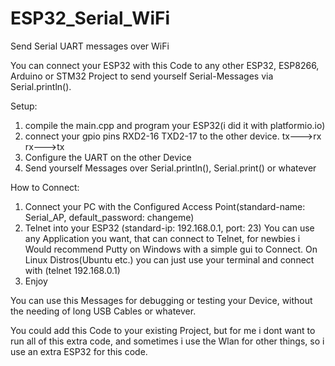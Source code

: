 # ESP32_Serial_WiFi
Send Serial UART messages over WiFi

You can connect your ESP32 with this Code to any other ESP32, ESP8266, Arduino or STM32 Project to send yourself Serial-Messages via Serial.println().

Setup:
  1. compile the main.cpp and program your ESP32(i did it with platformio.io)
  2. connect your gpio pins  RXD2-16 TXD2-17 to the other device.
     tx--->rx      rx--->tx
  3.  Configure the UART on the other Device
  4.  Send yourself Messages over Serial.println(), Serial.print() or whatever

How to Connect:
  1. Connect your PC with the Configured Access Point(standard-name: Serial_AP, default_password: changeme)
  2. Telnet into your ESP32 (standard-ip: 192.168.0.1, port: 23)
     You can use any Application you want, that can connect to Telnet,
     for newbies i Would recommend Putty on Windows with a simple gui to Connect.
     On Linux Distros(Ubuntu etc.) you can just use your terminal and connect with (telnet 192.168.0.1)
  3. Enjoy 

You can use this Messages for debugging or testing your Device, without the needing of long USB Cables or whatever.

You could add this Code to your existing Project, but for me i dont want to run all of this extra code, and sometimes i use the Wlan for other things,
so i use an extra ESP32 for this code.
